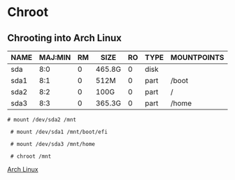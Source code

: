 # Chroot

## Chrooting into Arch Linux

| NAME | MAJ:MIN | RM | SIZE   | RO | TYPE | MOUNTPOINTS |
|------|---------|----|--------|----|------|-------------|
| sda  | 8:0     | 0  | 465.8G | 0  | disk |             |
| sda1 | 8:1     | 0  | 512M   | 0  | part | /boot       |
| sda2 | 8:2     | 0  | 100G   | 0  | part | /           |
| sda3 | 8:3     | 0  | 365.3G | 0  | part | /home       |


` # mount /dev/sda2 /mnt `

` # mount /dev/sda1 /mnt/boot/efi`

` # mount /dev/sda3 /mnt/home`

` # chroot /mnt`

[Arch Linux](Arch_Linux.md)
